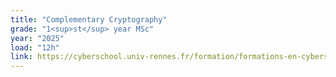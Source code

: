 ```yaml
---
title: "Complementary Cryptography"
grade: "1<sup>st</sup> year MSc"
year: "2025"
load: "12h"
link: https://cyberschool.univ-rennes.fr/formation/formations-en-cybersecurite/master-mathematiques-et-applications-parcours-mathematiques-de-linformation-cryptographie/programme-de-cours-du-master-mathematiques-et-applications-parcours-mathematiques-de-linformation-cryptographie/complements-en-cryptographie/
---
```

